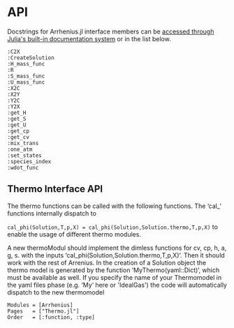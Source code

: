# API

Docstrings for Arrhenius.jl interface members can be [accessed through Julia's built-in documentation system](https://docs.julialang.org/en/v1/manual/documentation/index.html#Accessing-Documentation-1) or in the list below.

```@docs
:C2X
:CreateSolution
:H_mass_func
:R
:S_mass_func
:U_mass_func
:X2C
:X2Y
:Y2C
:Y2X
:get_H
:get_S
:get_U
:get_cp
:get_cv
:mix_trans
:one_atm
:set_states
:species_index
:wdot_func
```
## Thermo Interface API

The thermo functions can be called with the following functions.
The ‘cal_‘ functions internally dispatch to

```cal_phi(Solution,T,p,X) = cal_phi(Solution,Solution.thermo,T,p,X)```
to enable the usage of different thermo modules.

A new thermoModul should implement the dimless functions for cv, cp, h, a, g, s.
with the inputs ‘cal_phi(Solution,Solution.thermo,T,p,X)‘.
Then it should work with the rest of Arrenius. In the creation of a Solution object 
the thermo model is generated by the function ‘MyThermo(yaml::Dict)‘, which must be available as well. If you specify the name of your Thermomodel in the yaml files phase 
(e.g. ‘My‘ here or 'IdealGas') the code will automatically dispatch to the new thermomodel

```@autodocs
Modules = [Arrhenius]
Pages   = ["Thermo.jl"]
Order   = [:function, :type]
```